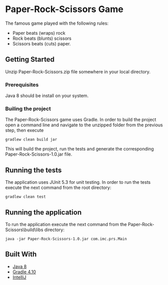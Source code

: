 # Paper-Rock-Scissors Game

The famous game played with the following rules:

- Paper beats (wraps) rock
- Rock beats (blunts) scissors
- Scissors beats (cuts) paper.

## Getting Started

Unzip Paper-Rock-Scissors.zip file somewhere in your local directory.

### Prerequisites

Java 8 should be install on your system.

### Builing the project

The Paper-Rock-Scissors game uses Gradle. In order to build the project open a command line and navigate to the unzipped folder from the previous step, then execute

```
gradlew clean build jar
```

This will build the project, run the tests and generate the corresponding Paper-Rock-Scissors-1.0.jar file.

## Running the tests

The application uses JUnit 5.3 for unit testing. In order to run the tests execute the next command from the root directory:

```
gradlew clean test
```

## Running the application

To run the application execute the next command from the Paper-Rock-Scissors\build\libs directory:

```
java -jar Paper-Rock-Scissors-1.0.jar com.imc.prs.Main
```

## Built With

* [Java 8](https://www.oracle.com/technetwork/java/javase/overview/java8-2100321.html)
* [Gradle 4.10](https://docs.gradle.org/4.10/release-notes.html)
* [IntelliJ](https://www.jetbrains.com/idea/download/#section=windows)

